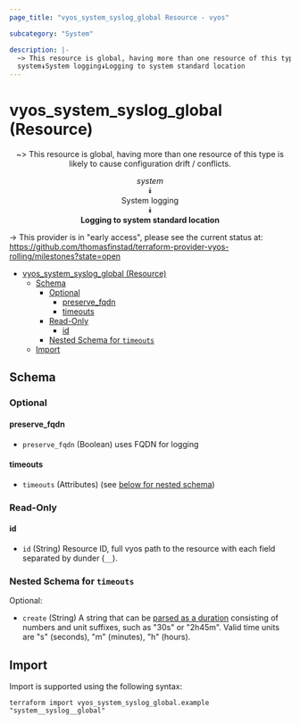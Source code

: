 ```yaml
---
page_title: "vyos_system_syslog_global Resource - vyos"

subcategory: "System"

description: |-
  ~> This resource is global, having more than one resource of this type is likely to cause configuration drift / conflicts.
  system⯯System logging⯯Logging to system standard location
---
```


# vyos_system_syslog_global (Resource)
<center>

~> This resource is global, having more than one resource of this type is likely to cause configuration drift / conflicts.

*system*  
⯯  
System logging  
⯯  
**Logging to system standard location**


</center>

-> This provider is in "early access", please see the current status at: https://github.com/thomasfinstad/terraform-provider-vyos-rolling/milestones?state=open

<!--TOC-->

- [vyos_system_syslog_global (Resource)](#vyos_system_syslog_global-resource)
  - [Schema](#schema)
    - [Optional](#optional)
      - [preserve_fqdn](#preserve_fqdn)
      - [timeouts](#timeouts)
    - [Read-Only](#read-only)
      - [id](#id)
    - [Nested Schema for `timeouts`](#nested-schema-for-timeouts)
  - [Import](#import)

<!--TOC-->

<!-- schema generated by tfplugindocs -->
## Schema

### Optional

#### preserve_fqdn
- `preserve_fqdn` (Boolean) uses FQDN for logging
#### timeouts
- `timeouts` (Attributes) (see [below for nested schema](#nestedatt--timeouts))

### Read-Only

#### id
- `id` (String) Resource ID, full vyos path to the resource with each field separated by dunder (`__`).

<a id="nestedatt--timeouts"></a>
### Nested Schema for `timeouts`

Optional:

- `create` (String) A string that can be [parsed as a duration](https://pkg.go.dev/time#ParseDuration) consisting of numbers and unit suffixes, such as &#34;30s&#34; or &#34;2h45m&#34;. Valid time units are &#34;s&#34; (seconds), &#34;m&#34; (minutes), &#34;h&#34; (hours).

## Import

Import is supported using the following syntax:

```shell
terraform import vyos_system_syslog_global.example "system__syslog__global"
```

